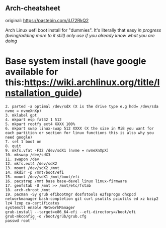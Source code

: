 ## Arch-cheatsheet
original: https://pastebin.com/iU72RkQ2

Arch Linux uefi boot install for "dummies". It's literally that easy *in progress (being/adding more to it still) only use if you already know what you are doing*

# Base system install (have google available for this:https://wiki.archlinux.org/title/Installation_guide)
 
```1. timedatectl set-ntp true
2. parted -a optimal /dev/sdX (X is the drive type e.g hdd= /dev/sda nvme = nvmeXnXp) 
3. mklabel gpt
4. mkpart esp fat32 1 512
5. mkpart rootfs ext4 XXXX 100%
6. mkpart swap linux-swap 512 XXXX (X the size in MiB you want for each partition or section for linux functions this is also why you need google)
7. set 1 boot on
8. quit
9. mkfs.vfat -F32 /dev/sdX1 (nvme = nvmeXnXpX)
10. mkswap /dev/sdX3
11. swapon /dev
12. mkfs.ext4 /dev/sdX2 
13. mount /dev/sdX2 /mnt
14. mkdir -p /mnt/boot/efi
15. mount /dev/sdX1 /mnt/boot/efi
16. pacstrap /mnt base base-devel linux linux-firmware
17. genfstab -U /mnt >> /mnt/etc/fstab
18. arch-chroot /mnt
19. pacman -Sy grub efibootmgr dosfstools e2fsprogs dhcpcd networkmanager bash-completion git curl psutils pciutils ed xz bzip2 lz4 lzop ca-certificates
systemctl enable NetworkManager 
grub-install --target=x86_64-efi --efi-directory=/boot/efi
grub-mkconfig -o /boot/grub/grub.cfg
passwd root```
